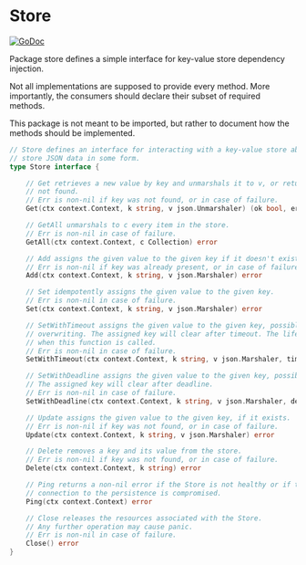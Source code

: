 # Store
[![GoDoc](https://godoc.org/github.com/gokv/store?status.svg)](https://godoc.org/github.com/gokv/store)

Package store defines a simple interface for key-value store dependency
injection.

Not all implementations are supposed to provide every method. More importantly,
the consumers should declare their subset of required methods.

This package is not meant to be imported, but rather to document how
the methods should be implemented.

```Go
// Store defines an interface for interacting with a key-value store able to
// store JSON data in some form.
type Store interface {

	// Get retrieves a new value by key and unmarshals it to v, or returns false if
	// not found.
	// Err is non-nil if key was not found, or in case of failure.
	Get(ctx context.Context, k string, v json.Unmarshaler) (ok bool, err error)

	// GetAll unmarshals to c every item in the store.
	// Err is non-nil in case of failure.
	GetAll(ctx context.Context, c Collection) error

	// Add assigns the given value to the given key if it doesn't exist already.
	// Err is non-nil if key was already present, or in case of failure.
	Add(ctx context.Context, k string, v json.Marshaler) error

	// Set idempotently assigns the given value to the given key.
	// Err is non-nil in case of failure.
	Set(ctx context.Context, k string, v json.Marshaler) error

	// SetWithTimeout assigns the given value to the given key, possibly
	// overwriting. The assigned key will clear after timeout. The lifespan starts
	// when this function is called.
	// Err is non-nil in case of failure.
	SetWithTimeout(ctx context.Context, k string, v json.Marshaler, timeout time.Duration) error

	// SetWithDeadline assigns the given value to the given key, possibly overwriting.
	// The assigned key will clear after deadline.
	// Err is non-nil in case of failure.
	SetWithDeadline(ctx context.Context, k string, v json.Marshaler, deadline time.Time) error

	// Update assigns the given value to the given key, if it exists.
	// Err is non-nil if key was not found, or in case of failure.
	Update(ctx context.Context, k string, v json.Marshaler) error

	// Delete removes a key and its value from the store.
	// Err is non-nil if key was not found, or in case of failure.
	Delete(ctx context.Context, k string) error

	// Ping returns a non-nil error if the Store is not healthy or if the
	// connection to the persistence is compromised.
	Ping(ctx context.Context) error

	// Close releases the resources associated with the Store.
	// Any further operation may cause panic.
	// Err is non-nil in case of failure.
	Close() error
}
```
